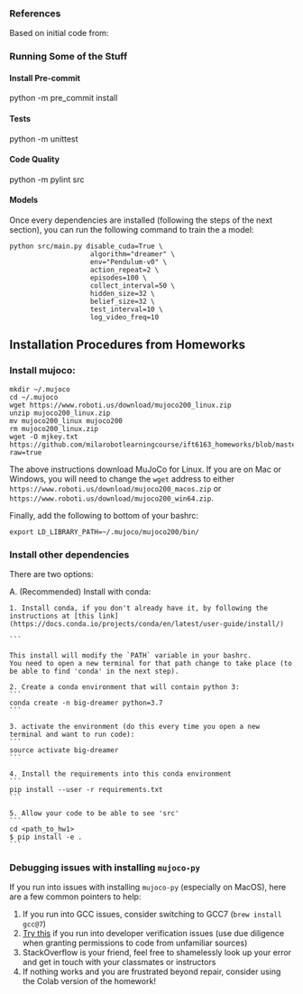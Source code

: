 ### References

Based on initial code from:


### Running Some of the Stuff
#### Install Pre-commit
python -m pre_commit install

#### Tests
python -m unittest

#### Code Quality
python -m pylint src

#### Models
Once every dependencies are installed (following the steps of the next section), you can run the following command to train the a model:
```
python src/main.py disable_cuda=True \
                    algorithm="dreamer" \
                    env="Pendulum-v0" \
                    action_repeat=2 \
                    episodes=100 \
                    collect_interval=50 \
                    hidden_size=32 \
                    belief_size=32 \
                    test_interval=10 \
                    log_video_freq=10
```


## Installation Procedures from Homeworks

### Install mujoco:
```
mkdir ~/.mujoco
cd ~/.mujoco
wget https://www.roboti.us/download/mujoco200_linux.zip
unzip mujoco200_linux.zip
mv mujoco200_linux mujoco200
rm mujoco200_linux.zip
wget -O mjkey.txt https://github.com/milarobotlearningcourse/ift6163_homeworks/blob/master/hw1/mjkey.txt?raw=true
```
The above instructions download MuJoCo for Linux. If you are on Mac or Windows, you will need to change the `wget` address to either
`https://www.roboti.us/download/mujoco200_macos.zip` or `https://www.roboti.us/download/mujoco200_win64.zip`.

Finally, add the following to bottom of your bashrc:
```
export LD_LIBRARY_PATH=~/.mujoco/mujoco200/bin/
```

### Install other dependencies

There are two options:

A. (Recommended) Install with conda:

	1. Install conda, if you don't already have it, by following the instructions at [this link](https://docs.conda.io/projects/conda/en/latest/user-guide/install/)

	```

	This install will modify the `PATH` variable in your bashrc.
	You need to open a new terminal for that path change to take place (to be able to find 'conda' in the next step).

	2. Create a conda environment that will contain python 3:
	```
	conda create -n big-dreamer python=3.7
	```

	3. activate the environment (do this every time you open a new terminal and want to run code):
	```
	source activate big-dreamer
	```

	4. Install the requirements into this conda environment
	```
	pip install --user -r requirements.txt
	```

	5. Allow your code to be able to see 'src'
	```
	cd <path_to_hw1>
	$ pip install -e .
	```


### Debugging issues with installing `mujoco-py`

If you run into issues with installing `mujoco-py` (especially on MacOS), here are a few common pointers to help:
  1. If you run into GCC issues, consider switching to GCC7 (`brew install gcc@7`)
  2. [Try this](https://github.com/hashicorp/terraform/issues/23033#issuecomment-543507812) if you run into developer verification issues (use due diligence when granting permissions to code from unfamiliar sources)
  3. StackOverflow is your friend, feel free to shamelessly look up your error and get in touch with your classmates or instructors
  4. If nothing works and you are frustrated beyond repair, consider using the Colab version of the homework!

